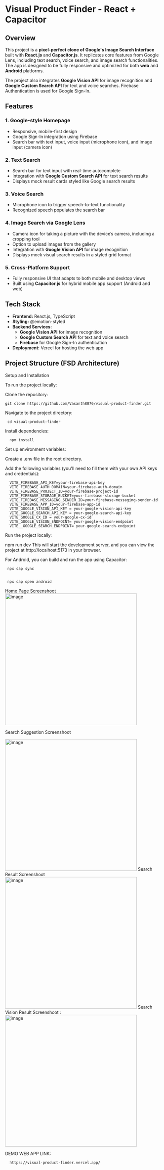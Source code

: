 # Visual Product Finder - React + Capacitor

## Overview
This project is a **pixel-perfect clone of Google's Image Search Interface** built with **React.js** and **Capacitor.js**. It replicates core features from Google Lens, including text search, voice search, and image search functionalities. The app is designed to be fully responsive and optimized for both **web** and **Android** platforms.

The project also integrates **Google Vision API** for image recognition and **Google Custom Search API** for text and voice searches. Firebase Authentication is used for Google Sign-In.

## Features
### 1. **Google-style Homepage**
- Responsive, mobile-first design
- Google Sign-In integration using Firebase
- Search bar with text input, voice input (microphone icon), and image input (camera icon)

### 2. **Text Search**
- Search bar for text input with real-time autocomplete
- Integration with **Google Custom Search API** for text search results
- Displays mock result cards styled like Google search results

### 3. **Voice Search**
- Microphone icon to trigger speech-to-text functionality
- Recognized speech populates the search bar

### 4. **Image Search via Google Lens**
- Camera icon for taking a picture with the device’s camera, including a cropping tool
- Option to upload images from the gallery
- Integration with **Google Vision API** for image recognition
- Displays mock visual search results in a styled grid format

### 5. **Cross-Platform Support**
- Fully responsive UI that adapts to both mobile and desktop views
- Built using **Capacitor.js** for hybrid mobile app support (Android and web)

## Tech Stack
- **Frontend:** React.js, TypeScript
- **Styling:** @emotion-styled
- **Backend Services:**
  - **Google Vision API** for image recognition
  - **Google Custom Search API** for text and voice search
  - **Firebase** for Google Sign-In authentication
- **Deployment:** Vercel for hosting the web app

## Project Structure (FSD Architecture)


Setup and Installation

To run the project locally:

Clone the repository:

    git clone https://github.com/Vasanth8076/visual-product-finder.git
Navigate to the project directory:

     cd visual-product-finder
Install dependencies:

      npm install
Set up environment variables:

Create a .env file in the root directory.

Add the following variables (you'll need to fill them with your own API keys and credentials):

      VITE_FIREBASE_API_KEY=your-firebase-api-key
      VITE_FIREBASE_AUTH_DOMAIN=your-firebase-auth-domain
      VITE_FIREBASE_PROJECT_ID=your-firebase-project-id
      VITE_FIREBASE_STORAGE_BUCKET=your-firebase-storage-bucket
      VITE_FIREBASE_MESSAGING_SENDER_ID=your-firebase-messaging-sender-id
      VITE_FIREBASE_APP_ID=your-firebase-app-id
      VITE_GOOGLE_VISION_API_KEY = your-google-vision-api-key
      VITE_GOOGLE_SEARCH_API_KEY = your-google-search-api-key
      VITE_GOOGLE_CX_ID = your-google-cx-id
      VITE_GOOGLE_VISION_ENDPOINT= your-google-vision-endpoint
      VITE__GOOGLE_SEARCH_ENDPOINT= your-google-search-endpoint

Run the project locally:

npm run dev
This will start the development server, and you can view the project at http://localhost:5173 in your browser.

For Android, you can build and run the app using Capacitor:

     npx cap sync


     npx cap open android
Home Page Screenshoot
<img width="426" alt="image" src="https://github.com/user-attachments/assets/17ea1d45-dfa1-4a8b-9f7b-117f5d851a77" />

Search Suggestion Screenshoot

<img width="426" alt="image" src="https://github.com/user-attachments/assets/d7c8b5b9-0857-4212-9642-530b17ee04ab" />
Search Result Screenshoot

<img width="426" alt="image" src="https://github.com/user-attachments/assets/a351c3b1-2381-4a35-b1a3-8fdc8dd763c4" />
Search Vision Result Screenshoot :

<img width="426" alt="image" src="https://github.com/user-attachments/assets/35a5991c-b5f4-4776-ac3a-92f94951c8dc" />

DEMO WEB APP LINK:

      https://visual-product-finder.vercel.app/




